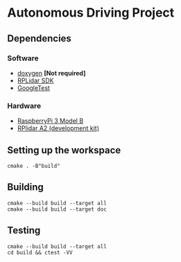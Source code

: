 # Autonomous Driving Project

## Dependencies

### Software

*   [doxygen](https://www.stack.nl/~dimitri/doxygen/) **[Not required]**
*   [RPLidar SDK](https://github.com/slamtec/rplidar_sdk)
*   [GoogleTest](https://github.com/google/googletest)

### Hardware

*   [RaspberryPi 3 Model B](https://www.raspberrypi.org/products/raspberry-pi-3-model-b/)
*   [RPlidar A2 (development kit)](http://www.slamtec.com/en/support#rplidar-a2)

## Setting up the workspace

```
cmake . -B"build"
```

## Building

```
cmake --build build --target all
cmake --build build --target doc
```

## Testing

```
cmake --build build --target all
cd build && ctest -VV
```